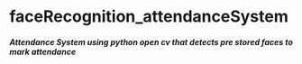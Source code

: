 # faceRecognition_attendanceSystem

##### Attendance System using python open cv that detects pre stored faces to mark attendance
